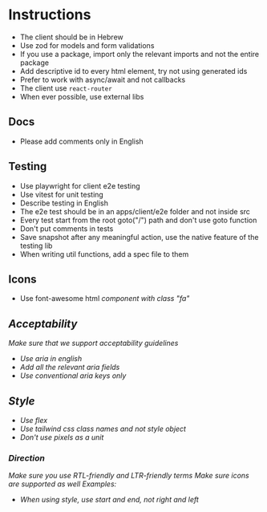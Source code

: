 # Instructions

- The client should be in Hebrew
- Use zod for models and form validations
- If you use a package, import only the relevant imports and not the entire package
- Add descriptive id to every html element, try not using generated ids
- Prefer to work with async/await and not callbacks
- The client use `react-router`
- When ever possible, use external libs

## Docs

- Please add comments only in English

## Testing

- Use playwright for client e2e testing
- Use vitest for unit testing
- Describe testing in English
- The e2e test should be in an apps/client/e2e folder and not inside src
- Every test start from the root goto("/") path and don't use goto function
- Don't put comments in tests
- Save snapshot after any meaningful action, use the native feature of the testing lib
- When writing util functions, add a spec file to them

## Icons

- Use font-awesome html <i> component with class "fa"

## Acceptability

Make sure that we support acceptability guidelines

- Use aria in english
- Add all the relevant aria fields
- Use conventional aria keys only

## Style

- Use flex
- Use tailwind css class names and not style object
- Don't use pixels as a unit

### Direction

Make sure you use RTL-friendly and LTR-friendly terms
Make sure icons are supported as well
Examples:

- When using style, use start and end, not right and left
